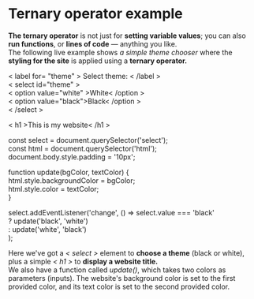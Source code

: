 # Ternary operator example

**The ternary operator** is not just for **setting variable values**; you can also **run functions**, or **lines of code** — anything you like.<br>
The following live example shows <em>a simple theme chooser</em> where the <strong>styling for the site</strong> is applied using a <strong>ternary operator.</strong>

< label for= "theme" > Select theme: < /label ><br>
< select id="theme" ><br>
  < option value="white" >White< /option > <br>
  < option value="black">Black< /option > <br>
< /select > 

< h1 >This is my website< /h1 > 

const select = document.querySelector('select');<br>
const html = document.querySelector('html');<br>
document.body.style.padding = '10px';

function update(bgColor, textColor) {<br>
  html.style.backgroundColor = bgColor;<br>
  html.style.color = textColor;<br>
}

select.addEventListener('change', () => select.value === 'black'<br>
  ? update('black', 'white')<br>
  : update('white', 'black')<br>
);

Here we've got a <em>< select ></em> element to **choose a theme** (black or white), plus a simple <em>< h1 ></em> to **display a website title.**<br>
We also have a function called <em>update()</em>, which takes two colors as parameters (inputs). The website's background color is set to the first provided color, and its text color is set to the second provided color.